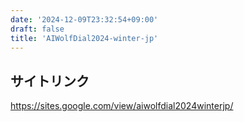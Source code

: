 ```yaml
---
date: '2024-12-09T23:32:54+09:00'
draft: false
title: 'AIWolfDial2024-winter-jp'
---
```


## サイトリンク
https://sites.google.com/view/aiwolfdial2024winterjp/